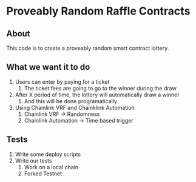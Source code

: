 # Proveably Random Raffle Contracts

## About

This code is to create a proveably random smart contract lottery.

## What we want it to do

1. Users can enter by paying for a ticket
   1. The ticket fees are going to go to the winner during the draw
2. After X period of time, the lottery will automatically draw a winner
   1. And this will be done programatically
3. Using Chainlink VRF and Chainklink Automation
   1. Chainlink VRF -> Randomness
   2. Chainlink Automation -> Time based trigger

## Tests

1. Write some deploy scripts
2. Write our tests
   1. Work on a local chain
   2. Forked Testnet